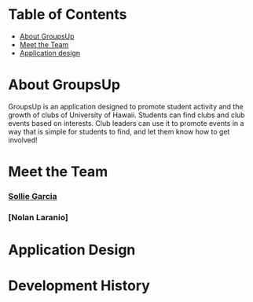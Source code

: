 # Table of Contents

* [About GroupsUp](#about-groupsup)
* [Meet the Team](#meet-the-team)
* [Application design](#application-design)

# About GroupsUp

GroupsUp is an application designed to promote student activity and the growth of clubs of University of Hawaii. Students can find clubs and club events based on interests. Club leaders can use it to promote events in a way that is simple for students to find, and let them know how to get involved! 

# Meet the Team

### [Sollie Garcia](#nlaranio.github.io)
### [Nolan Laranio]

# Application Design

# Development History
